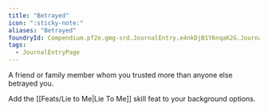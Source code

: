 ```yaml
---
title: "Betrayed"
icon: ":sticky-note:"
aliases: "Betrayed"
foundryId: Compendium.pf2e.gmg-srd.JournalEntry.e4nkDjB1Y6nqaK2G.JournalEntryPage.NKgLSsZoI21niUZD
tags:
  - JournalEntryPage
---
```

A friend or family member whom you trusted more than anyone else betrayed you.

Add the [[Feats/Lie to Me|Lie To Me]] skill feat to your background options.